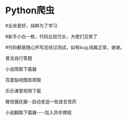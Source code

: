 # Python爬虫	

#业余爱好，纯粹为了学习

#新手小白一枚，代码比较冗长，大佬们见笑了

#代码都是随心所写且经过测试，如有bug,纯属正常，谢谢。

普法自行答题

小说爬取下载器

百度贴吧图库爬取

乐乐课堂视频下载

微信骚扰器--自动发送一些良言苦药

小说翻取下载器----加入异步携程
